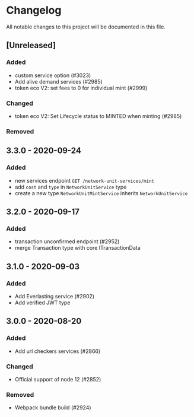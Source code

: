 # Changelog

All notable changes to this project will be documented in this file.

## [Unreleased]

### Added

-   custom service option (#3023)
-   Add alive demand services (#2985)
-   token eco V2: set fees to 0 for individual mint (#2999)

### Changed

-   token eco V2: Set Lifecycle status to MINTED when minting (#2985)

### Removed

## 3.3.0 - 2020-09-24

### Added

-   new services endpoint `GET /network-unit-services/mint`
-   add `cost` and `type` in `NetworkUnitService` type
-   create a new type `NetworkUnitMintService` inherits `NetworkUnitService`

## 3.2.0 - 2020-09-17

### Added

-   transaction unconfirmed endpoint (#2952)
-   merge Transaction type with core ITransactionData

## 3.1.0 - 2020-09-03

### Added

-   Add Everlasting service (#2902)
-   Add verified JWT type

## 3.0.0 - 2020-08-20

### Added

-   Add url checkers services (#2866)

### Changed

-   Official support of node 12 (#2852)

### Removed

-   Webpack bundle build (#2924)

